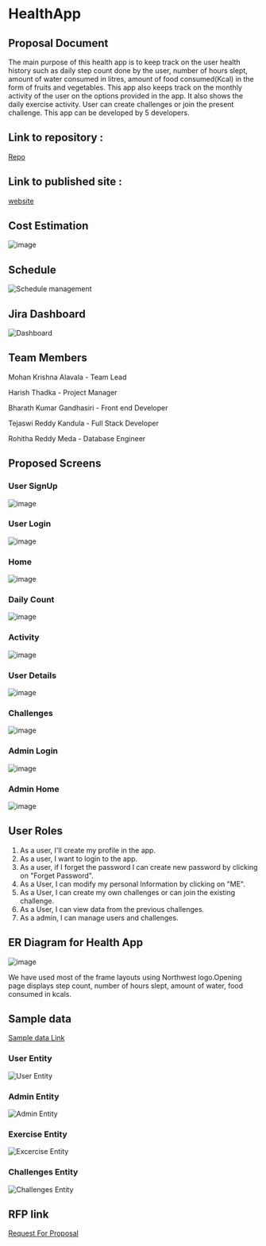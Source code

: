 # HealthApp
## Proposal Document
The main purpose of this health app is to keep track on the user health history such as daily step count done by the user, number of hours slept, amount of water consumed in litres, amount of food consumed(Kcal) in the form of fruits and vegetables. This app also keeps track on the monthly activity of the user on the options provided in the app. It also shows the daily exercise activity. User can create challenges or join the present challenge. This app can be developed by 5 developers.

## Link to repository :

[Repo](https://github.com/Mohanalavala/HealthApp)

## Link to published site :

[website](https://mohanalavala.github.io/HealthApp/)

## Cost Estimation

![image](https://github.com/Mohanalavala/HealthApp/blob/master/CostEstimation.png?raw=true)

## Schedule

![Schedule management](https://github.com/Mohanalavala/HealthApp/blob/master/ScheduleManagement.png?raw=true)

## Jira Dashboard
![Dashboard](https://github.com/Mohanalavala/HealthApp/blob/master/JiraDashboard.png?raw=true)

## Team Members

  Mohan Krishna Alavala    - Team Lead

  Harish Thadka            - Project Manager

  Bharath Kumar Gandhasiri - Front end Developer

  Tejaswi Reddy Kandula    - Full Stack Developer

  Rohitha Reddy Meda       - Database Engineer
 
  
## Proposed Screens

### User SignUp   
![image](https://github.com/Mohanalavala/HealthApp/blob/master/Proposed%20Screens/User%20signup.png?raw=true)  
  
### User Login   
![image](https://github.com/Mohanalavala/HealthApp/blob/master/Proposed%20Screens/User%20login.jpeg?raw=true)  

### Home   
![image](https://github.com/Mohanalavala/HealthApp/blob/master/Proposed%20Screens/Home.png?raw=true)  

### Daily Count  
![image](https://github.com/Mohanalavala/HealthApp/blob/master/Proposed%20Screens/Daily%20count.png?raw=true)   

### Activity   
![image](https://github.com/Mohanalavala/HealthApp/blob/master/Proposed%20Screens/Activity.png?raw=true)  
  
### User Details  
![image](https://github.com/Mohanalavala/HealthApp/blob/master/Proposed%20Screens/User%20Details.png?raw=true)

### Challenges    
![image](https://github.com/Mohanalavala/HealthApp/blob/master/Proposed%20Screens/Challenges.png?raw=true) 

### Admin Login  
![image](https://github.com/Mohanalavala/HealthApp/blob/master/Proposed%20Screens/Admin%20login.png?raw=true) 

### Admin Home  
![image](https://github.com/Mohanalavala/HealthApp/blob/master/Proposed%20Screens/Admin%20Home.png?raw=true)  

 
## User Roles
1. As a user, I'll create my profile in the app.    
1. As a user, I want to login to the app. 
1. As a user, if I forget the password I can create new password by clicking on "Forget Password".  
1. As a User, I can modify my personal Information by clicking on "ME".
1. As a User, I can create my own challenges or can join the existing challenge.  
1. As a User, I can view data from the previous challenges.
1. As a admin, I can manage users and challenges.

## ER Diagram for Health App
![image](https://github.com/Mohanalavala/HealthApp/blob/master/A01_%20ER%20Review%20-%20%20Blank%20ERD%20%26%20Data%20Flow.png?raw=true)

We have used most of the frame layouts using Northwest logo.Opening page displays step count, number of hours slept, amount of water, food consumed in kcals.

## Sample data

[Sample data Link](https://github.com/Mohanalavala/HealthApp/blob/master/Health%20App%20sample%20data.xlsx)

### User Entity
![User Entity](https://github.com/Mohanalavala/HealthApp/blob/master/SampleData%20Screens/UserEntity.png?raw=true)

### Admin Entity
![Admin Entity](https://github.com/Mohanalavala/HealthApp/blob/master/SampleData%20Screens/AdminEntity.png?raw=true)

### Exercise Entity
![Excercise Entity](https://github.com/Mohanalavala/HealthApp/blob/master/SampleData%20Screens/ExerciseEntity.png?raw=true)

### Challenges Entity
![Challenges Entity](https://github.com/Mohanalavala/HealthApp/blob/master/SampleData%20Screens/ChallanesEntity.png?raw=true)

## RFP link
[Request For Proposal](https://github.com/cbadami/rfp-health-and-wellness/blob/master/rfp-health-and-wellness.md)

